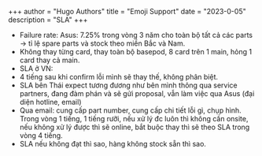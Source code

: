 +++
author = "Hugo Authors"
title = "Emoji Support"
date = "2023-0-05"
description = "SLA"
+++

- Failure rate: Asus: 7.25% trong vòng 3 năm cho toàn bộ tất cả các parts -> tỉ lệ spare parts và stock theo miền Bắc và Nam.
- Không thay từng card, thay toàn bộ basepod, 8 card trên 1 main, hỏng 1 card thay cả main. 
- SLA ở VN:  
- 4 tiếng sau khi confirm lỗi mình sẽ thay thế, không phân biệt.
- SLA bên Thái expect tương đương như bên mình thông qua service partners, đang đàm phán và sẽ gửi proposal, vẫn làm việc qua Asus (đại diện hotline, email)
- Qua email: cung cấp part number, cung cấp chi tiết lỗi gì, chụp hình. Trong vòng 1 tiếng, 1 tiếng rưỡi, nếu xử lý đc luôn thì không cần onsite, nếu không xử lý được thì sẽ online, bắt buộc thay thì sẽ theo SLA trong vòng 4 tiếng.
- SLA nếu không đạt thì sao, hàng không stock sẵn thì sao. 

